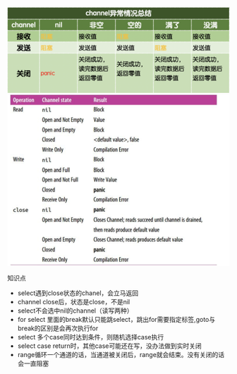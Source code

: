 
![](./channel01.png)
![](./channel02.png)

知识点

- select遇到close状态的chanel，会立马返回
- channel close后，状态是close，不是nil
- select不会选中nil的channel（读写两种）
- for select 里面的break默认只能跳select，跳出for需要指定标签,goto与break的区别是会再次执行for
- select 多个case同时达到条件，则随机选择case执行
- select case return时，其他case可能还在写，没办法做到实时关闭
- range循环一个通道的话，当通道被关闭后，range就会结束。没有关闭的话会一直阻塞